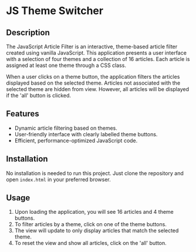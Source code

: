 # JS Theme Switcher

## Description

The JavaScript Article Filter is an interactive, theme-based article filter created using vanilla JavaScript. This application presents a user interface with a selection of four themes and a collection of 16 articles. Each article is assigned at least one theme through a CSS class. 

When a user clicks on a theme button, the application filters the articles displayed based on the selected theme. Articles not associated with the selected theme are hidden from view. However, all articles will be displayed if the 'all' button is clicked.

## Features

- Dynamic article filtering based on themes.
- User-friendly interface with clearly labelled theme buttons.
- Efficient, performance-optimized JavaScript code.

## Installation

No installation is needed to run this project. Just clone the repository and open `index.html` in your preferred browser.

## Usage

1. Upon loading the application, you will see 16 articles and 4 theme buttons.
2. To filter articles by a theme, click on one of the theme buttons.
3. The view will update to only display articles that match the selected theme.
4. To reset the view and show all articles, click on the 'all' button.
